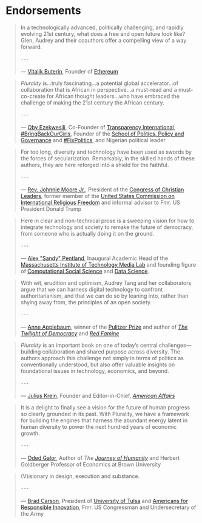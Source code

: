 # Endorsements

>

>

> In a technologically advanced, politically challenging, and rapidly evolving 21st century, what does a free and open future look like? Glen, Audrey and their coauthors offer a compelling view of a way forward.<br></br>
`---`<br></br>
— [Vitalik Buterin](https://en.wikipedia.org/wiki/Vitalik_Buterin), Founder of [Ethereum](https://ethereum.org/en/)


> *Plurality* is...truly fascinating...a potential global accelerator...of collaboration that is African in perspective...a must-read and a must-co-create for African thought leaders...who have embraced the challenge of making the 21st century the African century.<br></br>
`---`<br></br>
— [Oby Ezekwesili](https://en.wikipedia.org/wiki/Oby_Ezekwesili), Co-Founder of [Transparency International](https://www.transparency.org/en), [#BringBackOurGirls](https://bringbackourgirls.ng/), Founder of the [School of Politics, Policy and Governance](https://thesppg.org/our-program/) and [#FixPolitics](https://www.fixpolitics.org/), and Nigerian political leader   

> For too long, diversity and technology have been used as swords by the forces of secularization.  Remarkably, in the skilled hands of these authors, they are here reforged into a shield for the faithful.<br></br>
`---`<br></br>
— [Rev. Johnnie Moore Jr.](https://en.wikipedia.org/wiki/Johnnie_Moore_Jr.), President of the [Congress of Christian Leaders](https://congressofchristianleaders.com/), former member of the [United States Commission on International Religious Freedom](https://en.wikipedia.org/wiki/United_States_Commission_on_International_Religious_Freedom) and informal advisor to Fmr. US President Donald Trump

> Here in clear and non-technical prose is a sweeping vision for how to integrate technology and society to remake the future of democracy, from someone who is actually doing it on the ground.<br></br>
`---`<br></br>
— [Alex "Sandy" Pentland](https://en.wikipedia.org/wiki/Alex_Pentland), Inaugural Academic Head of the [Massachusetts Institute of Technology Media Lab](https://en.wikipedia.org/wiki/MIT_Media_Lab) and founding figure of [Computational Social Science](https://en.wikipedia.org/wiki/Computational_social_science) and [Data Science](https://en.wikipedia.org/wiki/Data_science).

> With wit, erudition and optimism, Audrey Tang and her collaborators argue that we can harness digital technology to confront authoritarianism, and that we can do so by leaning into, rather than shying away from, the principles of an open society.<br></br>
`---`<br></br>
— [Anne Applebaum](https://en.wikipedia.org/wiki/Anne_Applebaum), winner of the [Pulitzer Prize](https://www.pulitzer.org/winners/anne-applebaum) and author of [*The Twilight of Democracy*](https://www.penguinrandomhouse.com/books/621076/twilight-of-democracy-by-anne-applebaum/) and [*Red Famine*](https://www.penguinrandomhouse.com/books/236713/red-famine-by-anne-applebaum/)

> *Plurality* is an important book on one of today’s central challenges—building collaboration and shared purpose across diversity. The authors approach this challenge not simply in terms of politics as conventionally understood, but also offer valuable insights on foundational issues in technology, economics, and beyond.<br></br>
`---`<br></br>
— [Julius Krein](https://en.wikipedia.org/wiki/Julius_Krein), Founder and Editor-in-Chief, [*American Affairs*](https://americanaffairsjournal.org/)

> It is a delight to finally see a vision for the future of human progress so clearly grounded in its past.  With Plurality, we have a  framework for building the engines that harness the abundant energy latent in human diversity to power the next hundred years of economic growth.<br></br> 
`---`<br></br>
— [Oded Galor](https://www.odedgalor.com/), Author of *The [Journey of Humanity](https://www.odedgalor.com/copy-of-unified-growth-theory)* and Herbert Goldberger Professor of Economics at Brown University

> (V)isionary in design, execution and substance.<br></br>
`---`<br></br>
— [Brad Carson](https://en.wikipedia.org/wiki/Brad_Carson), President of [University of Tulsa](https://utulsa.edu/) and [Americans for Responsible Innovation](https://responsibleinnovation.org/), Fmr. US Congressman and Undersecretary of the Army​
